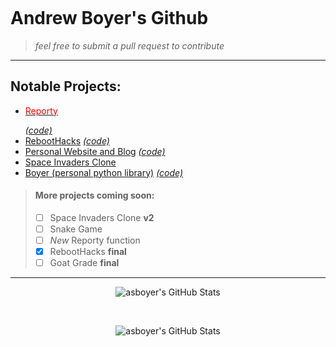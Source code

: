 <div>
<p align="center">
    <a href="https://andrewsboyer.com/" target="_blank" rel="noreferrer noopener">
        <img src="https://github.com/asboyer2/asboyer2/blob/master/images/logo.png?raw=true" alt="">
    </a>
</p>
</div>
 
# Andrew Boyer's Github
> *feel free to submit a pull request to contribute*

***
## Notable Projects:
* <a href="https://pypi.org/project/reporty/"><p style="color: red">Reporty</p></a> [*(code)*](https://github.com/asboyer2/reporty)
* [RebootHacks](https://reboothacks.com) [*(code)*](https://github.com/Wayland-CS-Club/reboothacks-master)
* [Personal Website and Blog](https://andrewsboyer.com/) [*(code)*](https://github.com/asboyer2/asboyer2.github.io)
* [Space Invaders Clone](https://github.com/asboyer2/SpaceInvaders)
* [Boyer (personal python library)](https://pypi.org/project/boyer/) [*(code)*](https://github.com/asboyer2/boyer)

> #### More projects coming soon:
> - [ ] Space Invaders Clone **v2**
> - [ ] Snake Game
> - [ ] *New* Reporty function
> - [x] RebootHacks **final**
> - [ ] Goat Grade **final**

***
<div>
<p align="center">
  <img align="center" alt="asboyer's GitHub Stats" src="https://github-readme-stats.vercel.app/api/top-langs/?username=asboyer2&layout=compact&icon_color=805AD5&text_color=718096&bg_color=ffffff00&hide_border=false&exclude_repo=goat-grade,andrewsboyer.com&langs_count=10" alt=""/>
</p>
</div>
  <br>
<div>
<p align="center">
  <img align="center" alt="asboyer's GitHub Stats" src="https://github-readme-stats.vercel.app/api?username=asboyer2&show_icons=true&icon_color=B6F29D&text_color=CACACA&title_color=B6F29D&bg_color=ffffff00&hide_title=false&include_all_commits=true&count_private=true&hide_border=false"
 alt=""/>
</p>
</div>

